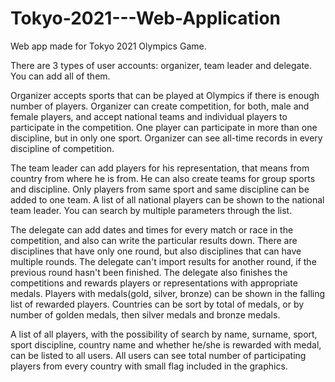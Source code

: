 # Tokyo-2021---Web-Application

Web app made for Tokyo 2021 Olympics Game.

There are 3 types of user accounts: organizer, team leader and delegate. You can add all of them.

Organizer accepts sports that can be played at Olympics if there is enough number of players. Organizer can create competition, for both, male and female players, and accept national teams and individual players to participate in the competition. One player can participate in more than one discipline, but in only one sport. Organizer can see all-time records in every discipline of competition.

The team leader can add players for his representation, that means from country from where he is from. He can also create teams for group sports and discipline. Only players from same sport and same discipline can be added to one team. A list of all national players can be shown to the national team leader. You can search by multiple parameters through the list.

The delegate can add dates and times for every match or race in the competition, and also can write the particular results down. There are disciplines that have only one round, but also disciplines that can have multiple rounds. The delegate can't import results for another round, if the previous round hasn't been finished. The delegate also finishes the competitions and rewards players or representations with appropriate medals. Players with medals(gold, silver, bronze) can be shown in the falling list of rewarded players. Countries can be sort by total of medals, or by number of golden medals, then silver medals and bronze medals.

A list of all players, with the possibility of search by name, surname, sport, sport discipline, country name and whether he/she is rewarded with medal, can be listed to all users. All users can see total number of participating players from every country with small flag included in the graphics.
